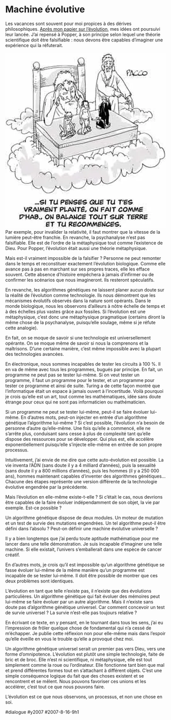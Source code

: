 # Machine évolutive

Les vacances sont souvent pour moi propices à des dérives philosophiques. [Après mon papier sur l’évolution](le-retour-des-mythes.md), mes idées ont poursuivi leur lancée. J’ai repensé à Popper, à son principe selon lequel une théorie scientifique doit être falsifiable : nous devons être capables d’imaginer une expérience qui la réfuterait.

[![Par Pacco](_i/20070816pacco.webp)](http://www.fuckingkarma.com)Par exemple, pour invalider la relativité, il faut montrer que la vitesse de la lumière peut-être franchie. En revanche, la psychanalyse n’est pas falsifiable. Elle est de l’ordre de la métaphysique tout comme l’existence de Dieu. Pour Popper, l’évolution était aussi une théorie métaphysique.

Mais est-il vraiment impossible de la falsifier ? Personne ne peut remonter dans le temps et reconstituer exactement l’évolution biologique. Comme elle avance pas à pas en marchant sur ses propres traces, elle les efface souvent. Cette absence d’histoire empêchera à jamais d’infirmer ou de confirmer les scénarios que nous imagineront. Ils resteront spéculatifs.

En revanche, les algorithmes génétiques ne laissent planer aucun doute sur la réalité de l’évolution comme technologie. Ils nous démontrent que les mécanismes évolutifs observés dans la nature sont opérants. Dans le monde biologique, nous les observons d’ailleurs à nôtre échelle de temps et à des échelles plus vastes grâce aux fossiles. Si l’évolution est une métaphysique, c’est donc une métaphysique pragmatique (certains diront la même chose de la psychanalyse, puisqu’elle soulage, même si je réfute cette analogie).

En fait, on se moque de savoir si une technologie est universellement opérante. On se moque même de savoir si nous la comprenons et la maîtrisons. D’une certaine manière, c’est même impossible avec la plupart des technologies avancées.

En électronique, nous sommes incapables de tester les circuits à 100 %. Il en va de même avec tous les programmes, bugués par principe. En fait, un programme ne peut pas se tester lui-même. Si on veut tester un programme, il faut un programme pour le tester, et un programme pour tester ce programme et ainsi de suite. Turing a de cette façon montré que l’informatique était un espace à jamais ouvert à l’incertitude. Voilà pourquoi je crois qu’elle est un art, tout comme les mathématiques, idée sans doute étrange pour ceux qui ne sont pas informaticien ou mathématicien.

Si un programme ne peut se tester lui-même, peut-il se faire évoluer lui-même. En d’autres mots, peut-on injecter en entrée d’un algorithme génétique l’algorithme lui-même ? Si c’est possible, l’évolution n’a besoin de personne d’autre qu’elle-même. Une fois qu’elle a commencé, elle ne s’arrête plus, conduisant sans cesse à plus de complexité tant qu’elle dispose des ressources pour se développer. Qui plus est, elle accélère exponentiellement puisqu’elle s’injecte elle-même en entrée de son propre processus.

Intuitivement, j’ai envie de me dire que cette auto-évolution est possible. La vie inventa l’ADN (sans doute il y a 4 milliard d’années), puis la sexualité (sans doute il y a 800 millions d’années), puis les hommes (il y a 250 000 ans), hommes maintenant capables d’inventer des algorithmes génétiques… Chacune des étapes représente une version différente de la technologie évolutive engendrée par la précédente.

Mais l’évolution en elle-même existe-t-elle ? Si c’était le cas, nous devrions être capables de la faire évoluer indépendamment de son objet, la vie par exemple. Est-ce possible ?

Un algorithme génétique dispose de deux modules. Un moteur de mutation et un test de survie des mutations engendrées. Un tel algorithme peut-il être défini dans l’absolu ? Peut-on définir une machine évolutive universelle ?

Il y a bien longtemps que j’ai perdu toute aptitude mathématique pour me lancer dans une telle démonstration. Je suis incapable d’imaginer une telle machine. Si elle existait, l’univers s’emballerait dans une espèce de cancer créatif.

En d’autres mots, je crois qu’il est impossible qu’un algorithme génétique se fasse évoluer lui-même de la même manière qu’un programme est incapable de se tester lui-même. Il doit être possible de montrer que ces deux problèmes sont identiques.

L’évolution en tant que telle n’existe pas, il n’existe que des évolutions particulières. Un algorithme génétique qui fait évoluer des mémoires peut lui-même se faire évoluer par un autre algorithme. Mais il n’existe sans doute pas d’algorithme génétique universel. Car comment concevoir un test de survie universel ? La survie n’est-elle pas toujours relative ?

En écrivant ce texte, en y pensant, en le tournant dans tous les sens, j’ai eu l’impression de frôler quelque chose de fondamental qui n’a cessé de m’échapper. Je publie cette réflexion non pour elle-même mais dans l’espoir qu’elle éveille en vous le trouble qu’elle a provoqué chez moi.

Un algorithme génétique universel serait un premier pas vers Dieu, vers une forme d’omnipotence. L’évolution est plutôt une simple technologie, faite de bric et de broc. Elle n’est ni scientifique, ni métaphysique, elle est tout simplement comme la roue ou l’ordinateur. Elle fonctionne tant bien que mal et prend différentes formes tout en s’attachant à différent objets. C’est une simple conséquence logique du fait que des choses existent et se rencontrent et se mêlent. Nous pouvons favoriser ces unions et les accélérer, c’est tout ce que nous pouvons faire.

L’évolution est ce que nous observons, un processus, et non une chose en soi.

#dialogue #y2007 #2007-8-16-9h1
